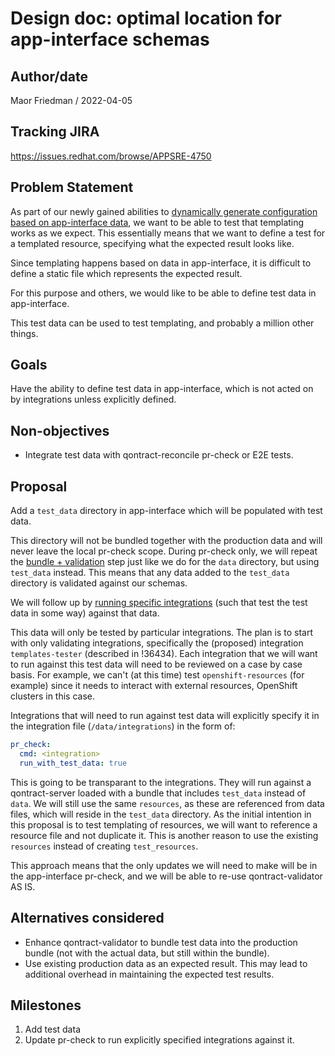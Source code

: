 # Design doc: optimal location for app-interface schemas

## Author/date

Maor Friedman / 2022-04-05

## Tracking JIRA

https://issues.redhat.com/browse/APPSRE-4750

## Problem Statement

As part of our newly gained abilities to [dynamically generate configuration based on app-interface data](https://github.com/app-sre/qontract-reconcile/pull/2272), we want to be able to test that templating works as we expect. This essentially means that we want to define a test for a templated resource, specifying what the expected result looks like.

Since templating happens based on data in app-interface, it is difficult to define a static file which represents the expected result.

For this purpose and others, we would like to be able to define test data in app-interface.

This test data can be used to test templating, and probably a million other things.

## Goals

Have the ability to define test data in app-interface, which is not acted on by integrations unless explicitly defined.

## Non-objectives

* Integrate test data with qontract-reconcile pr-check or E2E tests.

## Proposal

Add a `test_data` directory in app-interface which will be populated with test data.

This directory will not be bundled together with the production data and will never leave the local pr-check scope. During pr-check only, we will repeat the [bundle + validation](https://gitlab.cee.redhat.com/service/app-interface/-/blob/e3438fbf54c31acea66bd3a793deddff76c9ea0e/hack/pr_check.sh#L63-69) step just like we do for the `data` directory, but using `test_data` instead. This means that any data added to the `test_data` directory is validated against our schemas.

We will follow up by [running specific integrations](https://gitlab.cee.redhat.com/service/app-interface/-/blob/master/hack/select-integrations.py) (such that test the test data in some way) against that data.

This data will only be tested by particular integrations. The plan is to start with only validating integrations, specifically the (proposed) integration `templates-tester` (described in !36434). Each integration that we will want to run against this test data will need to be reviewed on a case by case basis. For example, we can't (at this time) test `openshift-resources` (for example) since it needs to interact with external resources, OpenShift clusters in this case.

Integrations that will need to run against test data will explicitly specify it in the integration file (`/data/integrations`) in the form of:
```yaml
pr_check:
  cmd: <integration>
  run_with_test_data: true
```

This is going to be transparant to the integrations. They will run against a qontract-server loaded with a bundle that includes `test_data` instead of `data`. We will still use the same `resources`, as these are referenced from data files, which will reside in the `test_data` directory. As the initial intention in this proposal is to test templating of resources, we will want to reference a resource file and not duplicate it. This is another reason to use the existing `resources` instead of creating `test_resources`.

This approach means that the only updates we will need to make will be in the app-interface pr-check, and we will be able to re-use qontract-validator AS IS.

## Alternatives considered

- Enhance qontract-validator to bundle test data into the production bundle (not with the actual data, but still within the bundle).
- Use existing production data as an expected result. This may lead to additional overhead in maintaining the expected test results.

## Milestones

1. Add test data
1. Update pr-check to run explicitly specified integrations against it.
